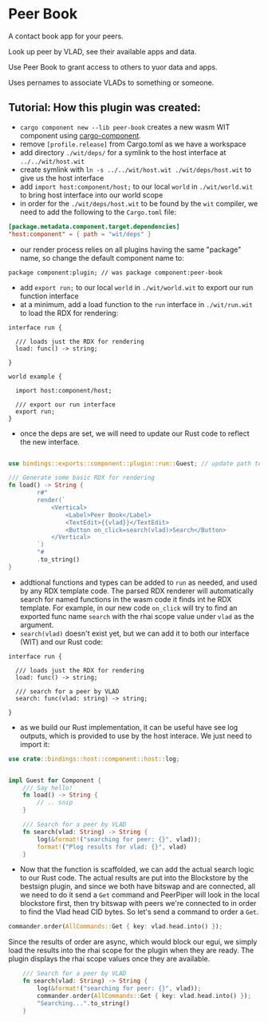 # Peer Book

A contact book app for your peers.

Look up peer by VLAD, see their available apps and data. 

Use Peer Book to grant access to others to yuor data and apps.

Uses pernames to associate VLADs to something or someone.

## Tutorial: How this plugin was created:

- `cargo component new --lib peer-book` creates a new wasm WIT component using [cargo-component](https://github.com/bytecodealliance/cargo-component).
- remove `[profile.release]` from Cargo.toml as we have a workspace 
- add directory `./wit/deps/` for a symlink to the host interface at `../../wit/host.wit`
- create symlink with `ln -s ../../wit/host.wit ./wit/deps/host.wit` to give us the host interface
- add `import host:component/host;` to our local `world` in `./wit/world.wit` to bring host interface into our world scope
- in order for the `./wit/deps/host.wit` to be found by the `wit` compiler, we need to add the following to the `Cargo.toml` file:

```Cargo.toml
[package.metadata.component.target.dependencies]
"host:component" = { path = "wit/deps" }
```

- our render process relies on all plugins having the same "package" name, so change the default component name to:

```world.wit
package component:plugin; // was package component:peer-book 
```

- add `export run;` to our local `world` in `./wit/world.wit` to export our run function interface 
- at a minimum, add a load function to the `run` interface in `./wit/run.wit` to load the RDX for rendering:

```wit
interface run {
  
  /// loads just the RDX for rendering
  load: func() -> string;

}

world example {
  
  import host:component/host;

  /// export our run interface
  export run;
}
```

- once the deps are set, we will need to update our Rust code to reflect the new interface.

```rust

use bindings::exports::component::plugin::run::Guest; // update path to exported run interface

/// Generate some basic RDX for rendering
fn load() -> String {
        r#"
        render(`
            <Vertical>
                <Label>Peer Book</Label>
                <TextEdit>{{vlad}}</TextEdit>
                <Button on_click=search(vlad)>Search</Button>
            </Vertical>
        `)
        "#
        .to_string()    
}
```

- addtional functions and types can be added to `run` as needed, and used by any RDX template code. The parsed RDX renderer will automatically search for named functions in the wasm code it finds int he RDX template. For example, in our new code `on_click` will try to find an exported func name `search` with the rhai scope value under `vlad` as the argument.
- `search(vlad)` doesn't exist yet, but we can add it to both our interface (WIT) and our Rust code:
    
```wit
interface run {
  
  /// loads just the RDX for rendering
  load: func() -> string;

  /// search for a peer by VLAD
  search: func(vlad: string) -> string;

}
```
- as we build our Rust implementation, it can be useful have see log outputs, which is provided to use by the host interace. We just need to import it:

```rust 
use crate::bindings::host::component::host::log;


impl Guest for Component {
    /// Say hello!
    fn load() -> String {
        // .. snip
    }

    /// Search for a peer by VLAD 
    fn search(vlad: String) -> String {
        log(&format!("searching for peer: {}", vlad));
        format!("Plog results for vlad: {}", vlad)
    }
```

- Now that the function is scaffolded, we can add the actual search logic to our Rust code. The actual results are put into the Blockstore by the bestsign plugin, and since we both have bitswap and are connected, all we need to do it send a `Get` command and PeerPiper will look in the local blockstore first, then try bitswap with peers we're connected to in order to find the Vlad head CID bytes. So let's send a command to order a `Get`.

```rust 
commander.order(AllCommands::Get { key: vlad.head.into() });
```

Since the results of order are async, which would block our egui, we simply load the results into the rhai scope for the plugin when they are ready. The plugin displays the rhai scope values once they are available. 

```rust
    /// Search for a peer by VLAD 
    fn search(vlad: String) -> String {
        log(&format!("searching for peer: {}", vlad));
        commander.order(AllCommands::Get { key: vlad.head.into() });
        "Searching...".to_string()
    }
```
